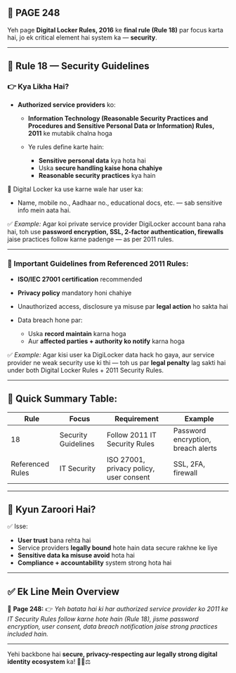 ## 📄 **PAGE 248**

Yeh page **Digital Locker Rules, 2016** ke **final rule (Rule 18)** par focus karta hai, jo ek critical element hai system ka — **security**.

---

## 🔹 **Rule 18 — Security Guidelines**

### 👉 Kya Likha Hai?

* **Authorized service providers** ko:

  * **Information Technology (Reasonable Security Practices and Procedures and Sensitive Personal Data or Information) Rules, 2011** ke mutabik chalna hoga
  * Ye rules define karte hain:

    * **Sensitive personal data** kya hota hai
    * Uska **secure handling kaise hona chahiye**
    * **Reasonable security practices** kya hain

📌 Digital Locker ka use karne wale har user ka:

* Name, mobile no., Aadhaar no., educational docs, etc. — sab sensitive info mein aata hai.

✅ *Example:*
Agar koi private service provider DigiLocker account bana raha hai, toh use **password encryption, SSL, 2-factor authentication, firewalls** jaise practices follow karne padenge — as per 2011 rules.

---

### 🔐 Important Guidelines from Referenced 2011 Rules:

* **ISO/IEC 27001 certification** recommended
* **Privacy policy** mandatory honi chahiye
* Unauthorized access, disclosure ya misuse par **legal action** ho sakta hai
* Data breach hone par:

  * Uska **record maintain** karna hoga
  * Aur **affected parties + authority ko notify** karna hoga

✅ *Example:*
Agar kisi user ka DigiLocker data hack ho gaya, aur service provider ne weak security use ki thi — toh us par **legal penalty** lag sakti hai under both Digital Locker Rules + 2011 Security Rules.

---

## 🧩 **Quick Summary Table:**

| Rule             | Focus               | Requirement                             | Example                            |
| ---------------- | ------------------- | --------------------------------------- | ---------------------------------- |
| 18               | Security Guidelines | Follow 2011 IT Security Rules           | Password encryption, breach alerts |
| Referenced Rules | IT Security         | ISO 27001, privacy policy, user consent | SSL, 2FA, firewall                 |

---

## 🔹 **Kyun Zaroori Hai?**

✅ Isse:

* **User trust** bana rehta hai
* Service providers **legally bound** hote hain data secure rakhne ke liye
* **Sensitive data ka misuse avoid** hota hai
* **Compliance + accountability** system strong hota hai

---

## ✅ **Ek Line Mein Overview**

📌 **Page 248:**
👉 *Yeh batata hai ki har authorized service provider ko 2011 ke IT Security Rules follow karne hote hain (Rule 18), jisme password encryption, user consent, data breach notification jaise strong practices included hain.*

---

Yehi backbone hai **secure, privacy-respecting aur legally strong digital identity ecosystem** ka! 🔐📱⚖️
